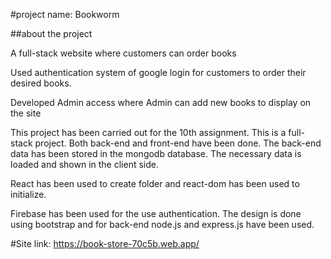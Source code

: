 #project name: Bookworm

##about the project

A full-stack website where customers can order books 

Used authentication system of google login for customers to order their desired books.

Developed Admin access where Admin can add new books to display on the site 


This project has been carried out for the 10th assignment. This is a full-stack project. Both back-end and front-end have been done. The back-end data has been stored in the mongodb database. The necessary data is loaded and shown in the client side. 

React has been used to create folder and react-dom has been used to initialize. 

Firebase has been used for the use authentication. The design is done using bootstrap and for back-end node.js and express.js have been used. 

#Site link: https://book-store-70c5b.web.app/